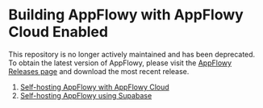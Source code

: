 # Building AppFlowy with AppFlowy Cloud Enabled
This repository is no longer actively maintained and has been deprecated. To obtain the latest version of AppFlowy,
please visit the [AppFlowy Releases page](https://github.com/AppFlowy-IO/AppFlowy/releases) and download the most recent release.

1. [Self-hosting AppFlowy with AppFlowy Cloud](https://docs.appflowy.io/docs/guides/appflowy/self-hosting-appflowy)
2. [Self-hosting AppFlowy using Supabase](https://docs.appflowy.io/docs/guides/appflowy/self-hosting-appflowy-using-supabase)